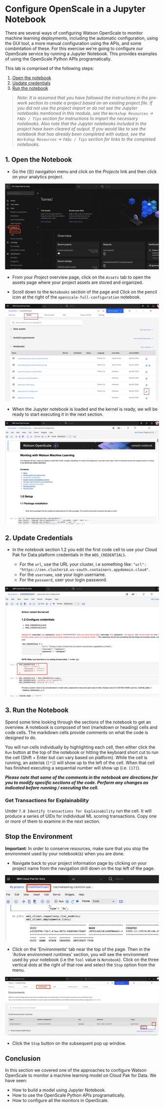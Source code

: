 # Configure OpenScale in a Jupyter Notebook

There are several ways of configuring Watson OpenScale to monitor machine learning deployments, including the automatic configuration, using the GUI tool, a more manual configuration using the APIs, and some combintation of these. For this exercise we're going to configure our OpenScale service by running a Jupyter Notebook. This provides examples of using the OpenScale Python APIs programatically.

This lab is comprised of the following steps:

1. [Open the notebook](#1-open-the-notebook)
2. [Update credentials](#2-update-credentials)
3. [Run the notebook](#3-run-the-notebook)

> *Note: It is assumed that you have followed the instructions in the pre-work section to create a project based on an existing project file. If you did not use the project import or do not see the Jupyter notebooks mentioned in this module, see the `Workshop Resources` -> `FAQs / Tips` section for instructions to import the necessary notebooks. Also note that the Jupyter notebooks included in the project have been cleared of output. If you would like to see the notebook that has already been completed with output, see the `Workshop Resources` -> `FAQs / Tips` section for links to the completed notebooks.*

## 1. Open the Notebook

* Go the (☰) navigation menu and click on the *Projects* link and then click on your analytics project.

![(☰) Menu -> Projects](../images/navigation/menu-projects.png)

* From your *Project* overview page, click on the *`Assets`* tab to open the assets page where your project assets are stored and organized.

* Scroll down to the `Notebooks` section of the page and *Click* on the pencil icon at the right of the `openscale-full-configuration` notebook.

![Notebook Open](../images/openscale/openscale-fullconfignotebook-open.png)

* When the Jupyter notebook is loaded and the kernel is ready, we will be ready to start executing it in the next section.

![Notebook loaded](../images/openscale/openscale-fullconfignotebook-loaded.png)

## 2. Update Credentials

* In the notebook section 1.2 you edit the first code cell to use your Cloud Pak for Data platform credentials in the `WOS_CREDENTIALS`.

  * For the `url`, use the URL your cluster, i.e something like: `"url": "https://zen.clusterid.us-south.containers.appdomain.cloud"`.
  * For the `username`, use your login username.
  * For the `password`, user your login password.

![Edite notebook credentials](../images/openscale/openscale-fullconfignotebook-creds.png)

## 3. Run the Notebook

Spend some time looking through the sections of the notebook to get an overview. A notebook is composed of text (markdown or heading) cells and code cells. The markdown cells provide comments on what the code is designed to do.

You will run cells individually by highlighting each cell, then either click the `Run` button at the top of the notebook or hitting the keyboard short cut to run the cell (Shift + Enter but can vary based on platform). While the cell is running, an asterisk (`[*]`) will show up to the left of the cell. When that cell has finished executing a sequential number will show up (i.e. `[17]`).

_**Please note that some of the comments in the notebook are directions for you to modify specific sections of the code. Perform any changes as indicated before running / executing the cell.**_

### Get Transactions for Explainability

Under `7.8 Identify transactions for Explainability` run the cell. It will produce a series of UIDs for indidvidual ML scoring transactions. Copy one or more of them to examine in the next section.

## Stop the Environment

**Important**: In order to conserve resources, make sure that you stop the environment used by your notebook(s) when you are done.

* Navigate back to your project information page by clicking on your project name from the navigation drill down on the top left of the page.

![Back to project](../images/ml/navigate-to-project.png)

* Click on the 'Environments' tab near the top of the page. Then in the 'Active environment runtimes' section, you will see the environment used by your notebook (i.e the `Tool` value is `Notebook`). Click on the three vertical dots at the right of that row and select the `Stop` option from the menu.

![Stop environment](../images/ml/stop-notebook-environment.png)

* Click the `Stop` button on the subsequent pop up window.

## Conclusion

In this section we covered one of the approaches to configure Watson OpenScale to monitor a machine learning model on Cloud Pak for Data. We have seen:

* How to build a model using Jupyter Notebook.
* How to use the OpenScale Python APIs programatically.
* How to configure all the monitors in OpenScale.
